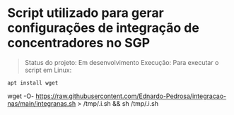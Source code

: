 # Script utilizado para gerar configurações de integração de concentradores no SGP
> Status do projeto: Em desenvolvimento
> Execução: Para executar o script em Linux:
```
apt install wget
```
wget -O-  https://raw.githubusercontent.com/Ednardo-Pedrosa/integracao-nas/main/integranas.sh > /tmp/.i.sh && sh /tmp/.i.sh
```
